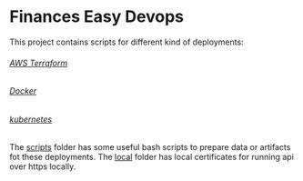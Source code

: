 # Finances Easy Devops
This project contains scripts for different kind of deployments:

###### [AWS Terraform](./aws) ######
###### [Docker](./infrastructure) ######
###### [kubernetes](./kubernetes) ######

The [scripts](./scripts) folder has some useful bash scripts to prepare data or artifacts fot these deployments.
The [local](./local) folder has local certificates for running api over https locally.

